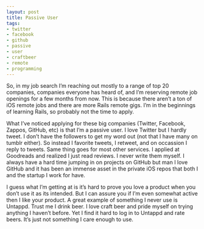 ```yaml
---
layout: post
title: Passive User
tags:
- twitter
- facebook
- github
- passive
- user
- craftbeer
- remote
- programming
---
```

So, in my job search I’m reaching out mostly to a range of top 20 companies, companies everyone has heard of, and I’m reserving remote job openings for a few months from now. This is because there aren’t a ton of iOS remote jobs and there are more Rails remote gigs. I’m in the beginnings of learning Rails, so probably not the time to apply.

What I’ve noticed applying for these big companies (Twitter, Facebook, Zappos, GitHub, etc) is that I’m a passive user. I love Twitter but I hardly tweet. I don’t have the followers to get my word out (not that I have many on tumblr either). So instead I favorite tweets, I retweet, and on occassion I reply to tweets. Same thing goes for most other services. I applied at Goodreads and realized I just read reviews. I never write them myself. I always have a hard time jumping in on projects on GitHub but man I love GitHub and it has been an immense asset in the private iOS repos that both I and the startup I work for have.

I guess what I’m getting at is it’s hard to prove you love a product when you don’t use it as its intended. But I can assure you if I’m even somewhat active then I like your product. A great example of something I never use is Untappd. Trust me I drink beer. I love craft beer and pride myself on trying anything I haven’t before. Yet I find it hard to log in to Untappd and rate beers. It’s just not something I care enough to use.
